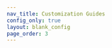 ```yaml
---
nav_title: Customization Guides
config_only: true
layout: blank_config
page_order: 3
---
```


<br><br>
